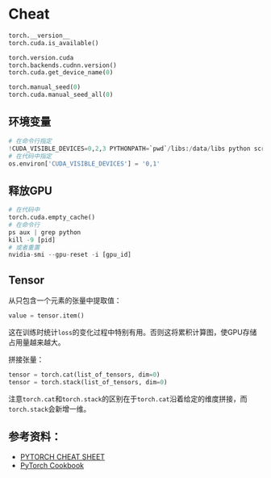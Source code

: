 # Cheat
```python
torch.__version__
torch.cuda.is_available()

torch.version.cuda
torch.backends.cudnn.version()
torch.cuda.get_device_name(0)

torch.manual_seed(0)
torch.cuda.manual_seed_all(0)
```

## 环境变量
```python
# 在命令行指定
!CUDA_VISIBLE_DEVICES=0,2,3 PYTHONPATH=`pwd`/libs:/data/libs python script.py
# 在代码中指定
os.environ['CUDA_VISIBLE_DEVICES'] = '0,1'
```

## 释放GPU
```python
# 在代码中
torch.cuda.empty_cache()
# 在命令行
ps aux | grep python
kill -9 [pid]
# 或者重置
nvidia-smi --gpu-reset -i [gpu_id]
```

## Tensor
从只包含一个元素的张量中提取值：
```python
value = tensor.item()
```

这在训练时统计`loss`的变化过程中特别有用。否则这将累积计算图，使GPU存储占用量越来越大。

拼接张量：
```python
tensor = torch.cat(list_of_tensors, dim=0)
tensor = torch.stack(list_of_tensors, dim=0)
```

注意`torch.cat`和`torch.stack`的区别在于`torch.cat`沿着给定的维度拼接，而`torch.stack`会新增一维。

## 参考资料：
- [PYTORCH CHEAT SHEET](https://pytorch.org/tutorials/beginner/ptcheat.html)
- [PyTorch Cookbook](https://zhuanlan.zhihu.com/p/59205847)